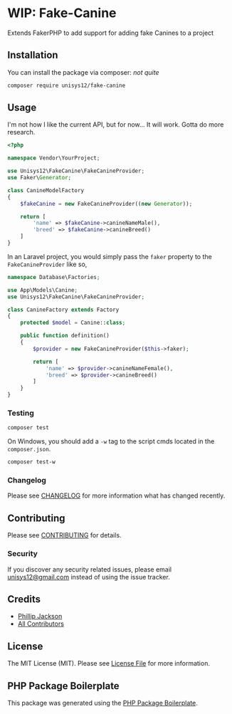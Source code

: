 # WIP: Fake-Canine

<!-- [![Latest Version on Packagist](https://img.shields.io/packagist/v/unisys12/fake-canine.svg?style=flat-square)](https://packagist.org/packages/unisys12/fake-canine)
[![Build Status](https://img.shields.io/travis/unisys12/fake-canine/master.svg?style=flat-square)](https://travis-ci.org/unisys12/fake-canine)
[![Quality Score](https://img.shields.io/scrutinizer/g/unisys12/fake-canine.svg?style=flat-square)](https://scrutinizer-ci.com/g/unisys12/fake-canine)
[![Total Downloads](https://img.shields.io/packagist/dt/unisys12/fake-canine.svg?style=flat-square)](https://packagist.org/packages/unisys12/fake-canine) -->

Extends FakerPHP to add support for adding fake Canines to a project

## Installation

You can install the package via composer: _not quite_

```bash
composer require unisys12/fake-canine
```

## Usage

I'm not how I like the current API, but for now... It will work. Gotta do more research.

```php
<?php

namespace Vendor\YourProject;

use Unisys12\FakeCanine\FakeCanineProvider;
use Faker\Generator;

class CanineModelFactory
{
    $fakeCanine = new FakeCanineProvider((new Generator));

    return [
        'name' => $fakeCanine->canineNameMale(),
        'breed' => $fakeCanine->canineBreed()
    ]
}
```

In an Laravel project, you would simply pass the `faker` property to the `FakeCanineProvider` like so,
```php
namespace Database\Factories;

use App\Models\Canine;
use Unisys12\FakeCanine\FakeCanineProvider;

class CanineFactory extends Factory
{
    protected $model = Canine::class;

    public function definition()
    {
        $provider = new FakeCanineProvider($this->faker);

        return [
            'name' => $provider->canineNameFemale(),
            'breed' => $provider->canineBreed()
        ]
    }
}
```

### Testing

```bash
composer test
```

On Windows, you should add a `-w` tag to the script cmds located in the `composer.json`.

```bash
composer test-w
```

### Changelog

Please see [CHANGELOG](CHANGELOG.md) for more information what has changed recently.

## Contributing

Please see [CONTRIBUTING](CONTRIBUTING.md) for details.

### Security

If you discover any security related issues, please email unisys12@gmail.com instead of using the issue tracker.

## Credits

-   [Phillip Jackson](https://github.com/unisys12)
-   [All Contributors](../../contributors)

## License

The MIT License (MIT). Please see [License File](LICENSE.md) for more information.

## PHP Package Boilerplate

This package was generated using the [PHP Package Boilerplate](https://laravelpackageboilerplate.com).
